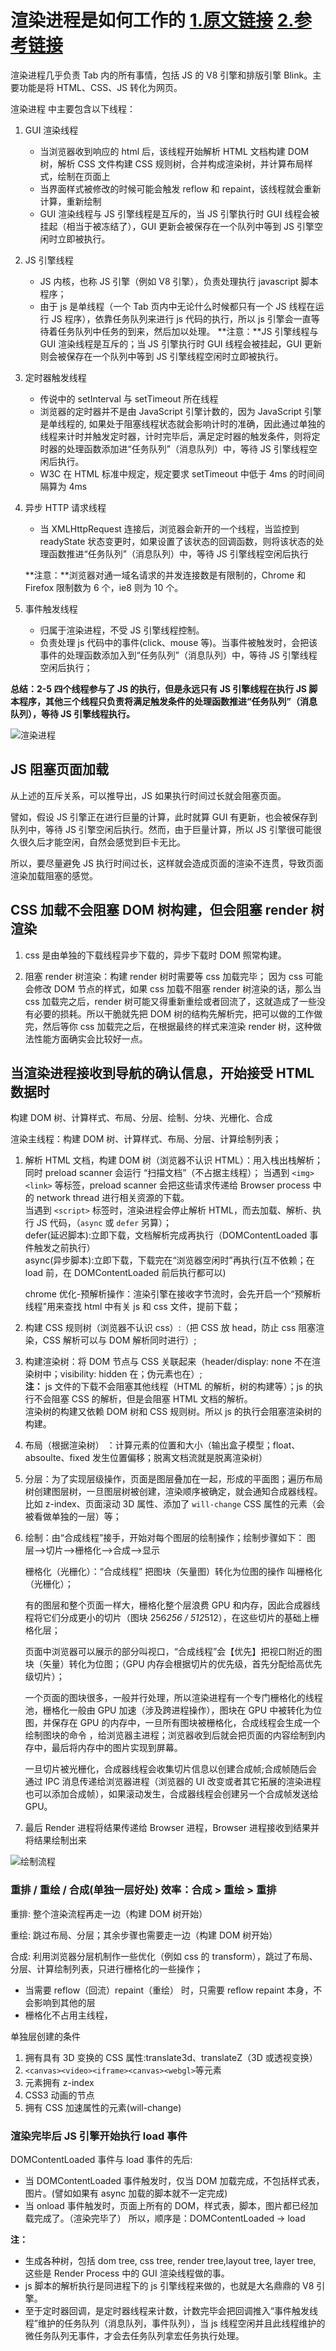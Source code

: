 # 渲染进程是如何工作的 [1.原文链接](https://zhuanlan.zhihu.com/p/47407398) [2.参考链接](https://www.cnblogs.com/fogwind/p/6160456.html)

渲染进程几乎负责 Tab 内的所有事情，包括 JS 的 V8 引擎和排版引擎 Blink。主要功能是将 HTML、CSS、JS 转化为网页。

渲染进程 中主要包含以下线程：

1. GUI 渲染线程

   - 当浏览器收到响应的 html 后，该线程开始解析 HTML 文档构建 DOM 树，解析 CSS 文件构建 CSS 规则树，合并构成渲染树，并计算布局样式，绘制在页面上
   - 当界面样式被修改的时候可能会触发 reflow 和 repaint，该线程就会重新计算，重新绘制
   - GUI 渲染线程与 JS 引擎线程是互斥的，当 JS 引擎执行时 GUI 线程会被挂起（相当于被冻结了），GUI 更新会被保存在一个队列中等到 JS 引擎空闲时立即被执行。

2. JS 引擎线程

   - JS 内核，也称 JS 引擎（例如 V8 引擎），负责处理执行 javascript 脚本程序；
   - 由于 js 是单线程（一个 Tab 页内中无论什么时候都只有一个 JS 线程在运行 JS 程序），依靠任务队列来进行 js 代码的执行，所以 js 引擎会一直等待着任务队列中任务的到来，然后加以处理。
     **注意：**JS 引擎线程与 GUI 渲染线程是互斥的；当 JS 引擎执行时 GUI 线程会被挂起，GUI 更新则会被保存在一个队列中等到 JS 引擎线程空闲时立即被执行。

3. 定时器触发线程

   - 传说中的 setInterval 与 setTimeout 所在线程
   - 浏览器的定时器并不是由 JavaScript 引擎计数的，因为 JavaScript 引擎是单线程的, 如果处于阻塞线程状态就会影响计时的准确，因此通过单独的线程来计时并触发定时器，计时完毕后，满足定时器的触发条件，则将定时器的处理函数添加进“任务队列”（消息队列）中，等待 JS 引擎线程空闲后执行。
   - W3C 在 HTML 标准中规定，规定要求 setTimeout 中低于 4ms 的时间间隔算为 4ms

4. 异步 HTTP 请求线程

   - 当 XMLHttpRequest 连接后，浏览器会新开的一个线程，当监控到 readyState 状态变更时，如果设置了该状态的回调函数，则将该状态的处理函数推进“任务队列”（消息队列）中，等待 JS 引擎线程空闲后执行

   **注意：**浏览器对通一域名请求的并发连接数是有限制的，Chrome 和 Firefox 限制数为 6 个，ie8 则为 10 个。

5. 事件触发线程

   - 归属于渲染进程，不受 JS 引擎线程控制。
   - 负责处理 js 代码中的事件(click、mouse 等)。当事件被触发时，会把该事件的处理函数添加入到“任务队列”（消息队列）中，等待 JS 引擎线程空闲后执行；

**总结：2-5 四个线程参与了 JS 的执行，但是永远只有 JS 引擎线程在执行 JS 脚本程序，其他三个线程只负责将满足触发条件的处理函数推进“任务队列”（消息队列），等待 JS 引擎线程执行。**

![渲染进程](./img/rendererProcess.png)

## JS 阻塞页面加载

从上述的互斥关系，可以推导出，JS 如果执行时间过长就会阻塞页面。

譬如，假设 JS 引擎正在进行巨量的计算，此时就算 GUI 有更新，也会被保存到队列中，等待 JS 引擎空闲后执行。然而，由于巨量计算，所以 JS 引擎很可能很久很久后才能空闲，自然会感觉到巨卡无比。

所以，要尽量避免 JS 执行时间过长，这样就会造成页面的渲染不连贯，导致页面渲染加载阻塞的感觉。

## CSS 加载不会阻塞 DOM 树构建，但会阻塞 render 树渲染

1. css 是由单独的下载线程异步下载的，异步下载时 DOM 照常构建。

2. 阻塞 render 树渲染：构建 render 树时需要等 css 加载完毕； 因为 css 可能会修改 DOM 节点的样式，如果 css 加载不阻塞 render 树渲染的话，那么当 css 加载完之后，render 树可能又得重新重绘或者回流了，这就造成了一些没有必要的损耗。所以干脆就先把 DOM 树的结构先解析完，把可以做的工作做完，然后等你 css 加载完之后，在根据最终的样式来渲染 render 树，这种做法性能方面确实会比较好一点。

## 当渲染进程接收到导航的确认信息，开始接受 HTML 数据时

构建 DOM 树、计算样式、布局、分层、绘制、分块、光栅化、合成

渲染主线程：构建 DOM 树、计算样式、布局、分层、计算绘制列表；

1. 解析 HTML 文档，构建 DOM 树（浏览器不认识 HTML）：用入栈出栈解析；同时 preload scanner 会运行 “扫描文档”（不占据主线程）；
   当遇到 `<img>` `<link>` 等标签，preload scanner 会把这些请求传递给 Browser process 中的 network thread 进行相关资源的下载。  
   当遇到 `<script>` 标签时，渲染进程会停止解析 HTML，而去加载、解析、执行 JS 代码，（`async` 或 `defer` 另算）；  
    defer(延迟脚本):立即下载，文档解析完成再执行（DOMContentLoaded 事件触发之前执行）  
    async(异步脚本):立即下载，下载完在“浏览器空闲时”再执行(互不依赖；在 load 前，在 DOMContentLoaded 前后执行都可以)

   chrome 优化-预解析操作：渲染引擎在接收字节流时，会先开启一个“预解析线程”用来查找 html 中有关 js 和 css 文件，提前下载；

2. 构建 CSS 规则树（浏览器不认识 css）:（把 CSS 放 head，防止 css 阻塞渲染，CSS 解析可以与 DOM 解析同时进行）;

3. 构建渲染树：将 DOM 节点与 CSS 关联起来（header/display: none 不在渲染树中；visibility: hidden 在；伪元素也在）;  
   **注：** js 文件的下载不会阻塞其他线程（HTML 的解析，树的构建等）；js 的执行不会阻塞 CSS 的解析，但是会阻塞 HTML 文档的解析。  
    渲染树的构建又依赖 DOM 树和 CSS 规则树。所以 js 的执行会阻塞渲染树的构建。

4. 布局（根据渲染树） ：计算元素的位置和大小（输出盒子模型；float、absoulte、fixed 发生位置偏移；脱离文档流就是脱离渲染树）

5. 分层：为了实现层级操作，页面是图层叠加在一起，形成的平面图；遍历布局树创建图层树，一旦图层树被创建，渲染顺序被确定，就会通知合成器线程。
   比如 z-index、页面滚动 3D 属性、添加了 `will-change` CSS 属性的元素（会被看做单独的一层）等；

6. 绘制：由“合成线程”接手，开始对每个图层的绘制操作；绘制步骤如下： 图层-->切片-->栅格化-->合成-->显示

   栅格化（光栅化）：“合成线程” 把图块（矢量图）转化为位图的操作 叫栅格化（光栅化）；

   有的图层和整个页面一样大，栅格化整个层浪费 GPU 和内存，因此合成器线程将它们分成更小的切片（图块 256*256 / 512*512），在这些切片的基础上栅格化层；

   页面中浏览器可以展示的部分叫视口，“合成线程”会【优先】把视口附近的图块（矢量）转化为位图；（GPU 内存会根据切片的优先级，首先分配给高优先级切片）；

   一个页面的图块很多，一般并行处理，所以渲染进程有一个专门栅格化的线程池，栅格化一般由 GPU 加速（涉及跨进程操作），图块在 GPU 中被转化为位图，并保存在 GPU 的内存中，一旦所有图块被栅格化，合成线程会生成一个绘制图块的命令 ，给浏览器主进程；浏览器收到后就会把页面的内容绘制到内存中，最后将内存中的图片实现到屏幕。

   一旦切片被光栅化，合成器线程会收集切片信息以创建合成帧;合成帧随后会通过 IPC 消息传递给浏览器进程（浏览器的 UI 改变或者其它拓展的渲染进程也可以添加合成帧），如果滚动发生，合成器线程会创建另一个合成帧发送给 GPU。

7. 最后 Render 进程将结果传递给 Browser 进程，Browser 进程接收到结果并将结果绘制出来

![绘制流程](./img/painting.png)

### 重排 / 重绘 / 合成(单独一层好处) 效率：合成 > 重绘 > 重排

重排: 整个渲染流程再走一边（构建 DOM 树开始）

重绘: 跳过布局、分层；其余步骤也需要走一边（构建 DOM 树开始）

合成: 利用浏览器分层机制作一些优化（例如 css 的 transform），跳过了布局、分层、计算绘制列表，只进行栅格化的一些操作；

- 当需要 reflow（回流）repaint（重绘） 时，只需要 reflow repaint 本身，不会影响到其他的层
- 栅格化不占用主线程，

单独层创建的条件

1. 拥有具有 3D 变换的 CSS 属性:translate3d、translateZ（3D 或透视变换）
2. `<canvas><video><iframe><canvas><webgl>`等元素
3. 元素拥有 z-index
4. CSS3 动画的节点
5. 拥有 CSS 加速属性的元素(will-change)

### 渲染完毕后 JS 引擎开始执行 load 事件

DOMContentLoaded 事件与 load 事件的先后:

- 当 DOMContentLoaded 事件触发时，仅当 DOM 加载完成，不包括样式表，图片。(譬如如果有 async 加载的脚本就不一定完成)
- 当 onload 事件触发时，页面上所有的 DOM，样式表，脚本，图片都已经加载完成了。（渲染完毕了）
  所以，顺序是：DOMContentLoaded -> load

**注：**

- 生成各种树，包括 dom tree, css tree, render tree,layout tree, layer tree, 这些是 Render Process 中的 GUI 渲染线程做的事。
- js 脚本的解析执行是同进程下的 js 引擎线程来做的，也就是大名鼎鼎的 V8 引擎。
- 至于定时器回调，是定时器线程来计数，计数完毕会把回调推入“事件触发线程”维护的任务队列（消息队列，事件队列），当 js 线程空闲并且此线程维护的微任务队列无事件，才会去任务队列拿宏任务执行处理。
